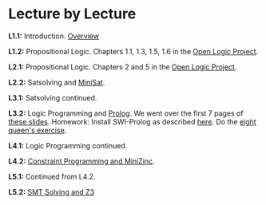 # Lecture by Lecture

**L1.1:** Introduction. [Overview](overview.md)

**L1.2:** Propositional Logic. Chapters 1.1, 1.3, 1.5, 1.6 in the [Open Logic Project](https://builds.openlogicproject.org/content/propositional-logic/propositional-logic.pdf).

**L2.1:** Propositional Logic. Chapters 2 and 5 in the [Open Logic Project](https://builds.openlogicproject.org/content/propositional-logic/propositional-logic.pdf).

**L2.2:** Satsolving and [MiniSat](https://hackmd.io/@alexhkurz/BkZofOIcxl). 

**L3.1:** Satsolving continued.

**L3.2:** Logic Programming and [Prolog](https://github.com/LEAP-at-Chapman/Intro-to-Logic-Programming?tab=readme-ov-file). We went over the first 7 pages of [these slides](https://github.com/LEAP-at-Chapman/Intro-to-Logic-Programming/blob/main/slides/LP1-introduction-to-logic-programming.pdf). Homework: Install SWI-Prolog as described [here](https://github.com/LEAP-at-Chapman/Intro-to-Logic-Programming?tab=readme-ov-file). Do the [eight queen's exercise](https://github.com/LEAP-at-Chapman/Intro-to-Logic-Programming/blob/main/eight-queens.md).

**L4.1:** Logic Programming continued.

**L4.2:** [Constraint Programming and MiniZinc](https://hackmd.io/@alexhkurz/HkNBH-Kogg). 

**L5.1:** Continued from L4.2.

**L5.2:** [SMT Solving and Z3](https://leap-at-chapman.github.io/CPSC-510-Logical-Foundations-of-Computing/content/5-smt-solving.html)

